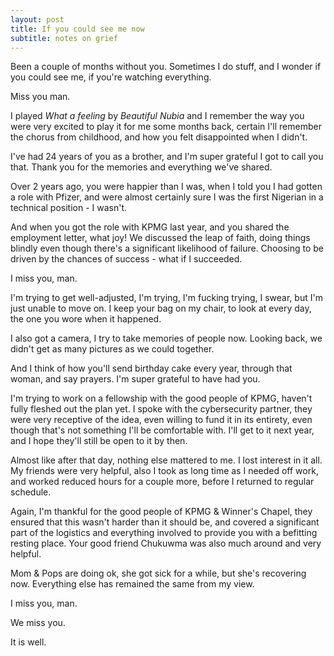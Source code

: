 ```yaml
---
layout: post
title: If you could see me now
subtitle: notes on grief
---
```


Been a couple of months without you. Sometimes I do stuff, and I wonder if you could see me, if you're watching everything. 

Miss you man. 

I played _What a feeling_ by _Beautiful Nubia_ and I remember the way you were very excited to play it for me some months back, certain I'll remember the chorus from childhood, and how you felt disappointed when I didn't. 

I've had 24 years of you as a brother, and I'm super grateful I got to call you that.  Thank you for the memories and everything we've shared. 

Over 2 years ago, you were happier than I was, when I told you I had gotten a role with Pfizer, and were almost certainly sure I was the first Nigerian in a technical position - I wasn't. 

And when you got the role with KPMG last year, and you shared the employment letter, what joy!
We discussed the leap of faith, doing things blindly even though there's a significant likelihood of failure. Choosing to be driven by the chances of success - what if I succeeded. 

I miss you, man. 

I'm trying to get well-adjusted, I'm trying, I'm fucking trying, I swear, but I'm just unable to move on. 
I keep your bag on my chair, to look at every day, the one you wore when it happened. 

I also got a camera, I try to take memories of people now. Looking back, we didn't get as many pictures as we could together. 

And I think of how you'll send birthday cake every year, through that woman, and say prayers. I'm super grateful to have had you. 

I'm trying to work on a fellowship with the good people of KPMG, haven't fully fleshed out the plan yet. I spoke with the cybersecurity partner, they were very receptive of the idea, even willing to fund it in its entirety, even though that's not something I'll be comfortable with. I'll get to it next year, and I hope they'll still be open to it by then. 

Almost like after that day, nothing else mattered to me. I lost interest in it all. My friends were very helpful, also I took as long time as I needed off work, and worked reduced hours for a couple more, before I returned to regular schedule. 

Again, I'm thankful for the good people of KPMG & Winner's Chapel, they ensured that this wasn't harder than it should be, and covered a significant part of the logistics and everything involved to provide you with a befitting resting place. Your good friend Chukuwma was also much around and very helpful. 

Mom & Pops are doing ok, she got sick for a while, but she's recovering now. Everything else has remained the same from my view. 

I miss you, man. 

We miss you. 

It is well. 